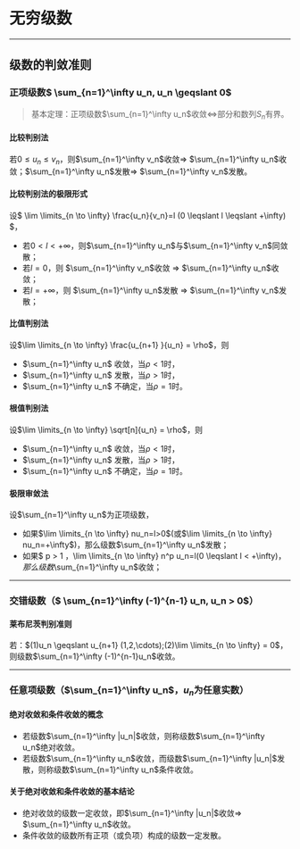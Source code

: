 # 无穷级数
---
## 级数的判敛准则

### 正项级数$ \sum_{n=1}^\infty u_n, u_n \geqslant 0$
>基本定理：正项级数$\sum_{n=1}^\infty u_n$收敛$\Leftrightarrow$部分和数列$S_n$有界。 

#### 比较判别法   
若$0 \leqslant u_n \leqslant v_n$，则$\sum_{n=1}^\infty v_n$收敛$\Rightarrow$ $\sum_{n=1}^\infty u_n$收敛；$\sum_{n=1}^\infty u_n$发散$\Rightarrow$ $\sum_{n=1}^\infty v_n$发散。
#### 比较判别法的极限形式  
设$ \lim \limits_{n \to \infty} \frac{u_n}{v_n}=l (0 \leqslant l \leqslant +\infty) $，

- 若$0 < l < +\infty$，则$\sum_{n=1}^\infty u_n$与$\sum_{n=1}^\infty v_n$同敛散；
- 若$l = 0$，则 $\sum_{n=1}^\infty v_n$收敛 $\Rightarrow$ $\sum_{n=1}^\infty u_n$收敛；
- 若$l = +\infty$，则 $\sum_{n=1}^\infty u_n$发散 $\Rightarrow$ $\sum_{n=1}^\infty v_n$发散；

#### 比值判别法  
设$\lim \limits_{n \to \infty} \frac{u_{n+1} }{u_n} = \rho$，则
- $\sum_{n=1}^\infty u_n$ 收敛，当$\rho < 1$时，
- $\sum_{n=1}^\infty u_n$ 发散，当$\rho > 1$时，
- $\sum_{n=1}^\infty u_n$ 不确定，当$\rho = 1$时。


#### 根值判别法  
设$\lim \limits_{n \to \infty} \sqrt[n]{u_n} = \rho$，则
- $\sum_{n=1}^\infty u_n$ 收敛，当$\rho < 1$时，
- $\sum_{n=1}^\infty u_n$ 发散，当$\rho > 1$时，
- $\sum_{n=1}^\infty u_n$ 不确定，当$\rho = 1$时。

#### 极限审敛法  
设$\sum_{n=1}^\infty u_n$为正项级数，
- 如果$\lim \limits_{n \to \infty} nu_n=l>0$(或$\lim \limits_{n \to \infty} nu_n=+\infty$)，那么级数$\sum_{n=1}^\infty u_n$发散；
- 如果$ p > 1 $，$\lim \limits_{n \to \infty} n^p u_n=l(0 \leqslant l < +\infty)$，那么级数$\sum_{n=1}^\infty u_n$收敛；

----

### 交错级数（$ \sum_{n=1}^\infty (-1)^{n-1} u_n, u_n > 0$） 
#### 莱布尼茨判别准则
若：$(1)u_n \geqslant u_{n+1} (1,2,\cdots);(2)\lim \limits_{n \to \infty} = 0$，则级数$\sum_{n=1}^\infty (-1)^{n-1}u_n$收敛。

----

### 任意项级数（$\sum_{n=1}^\infty u_n$，$u_n$为任意实数）
#### 绝对收敛和条件收敛的概念
- 若级数$\sum_{n=1}^\infty |u_n|$收敛，则称级数$\sum_{n=1}^\infty u_n$绝对收敛。
- 若级数$\sum_{n=1}^\infty u_n$收敛，而级数$\sum_{n=1}^\infty |u_n|$发散，则称级数$\sum_{n=1}^\infty u_n$条件收敛。

#### 关于绝对收敛和条件收敛的基本结论
- 绝对收敛的级数一定收敛，即$\sum_{n=1}^\infty |u_n|$收敛$\Rightarrow$ $\sum_{n=1}^\infty u_n$收敛。
- 条件收敛的级数所有正项（或负项）构成的级数一定发散。
